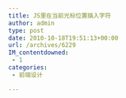 ```yaml
---
title: JS里在当前光标位置插入字符
author: admin
type: post
date: 2010-10-18T19:51:13+00:00
url: /archives/6229
IM_contentdowned:
 - 1
categories:
 - 前端设计

---
```

>

>
>

>
>

>

>

>
>

>

>

>
>

>
>

>